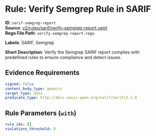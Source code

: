 # Rule: Verify Semgrep Rule in SARIF

**ID**: `sarif-semgrep-report`  
**Source**: [v2/rules/sarif/verify-semgrep-report.yaml](https://github.com/scribe-public/sample-policies/v2/rules/sarif/verify-semgrep-report.yaml)  
**Rego File Path**: `verify-semgrep-report.rego`  

**Labels**: SARIF, Semgrep

**Short Description**: Verify the Semgrep SARIF report complies with predefined rules to ensure compliance and detect issues.

## Evidence Requirements

```yaml
signed: false
content_body_type: generic
target_type: data
predicate_type: http://docs.oasis-open.org/sarif/sarif/2.1.0
```
## Rule Parameters (`with`)

```yaml
rule_ids: []
violations_threshold: 0
```
